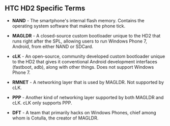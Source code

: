 ## HTC HD2 Specific Terms

* **NAND** - The smartphone's internal flash memory. Contains the operating system software that makes the phone tick.
* **MAGLDR** - A closed-source custom bootloader unique to the HD2 that runs right after the SPL, allowing users to run Windows Phone 7, Android, from either NAND or SDCard.
* **cLK** - An open-source, community developed custom bootloader unique to the HD2 that gives it conventional Android development interfaces (fastboot, adb), along with other things. Does not support Windows Phone 7.
* **RMNET** - A networking layer that is used by MAGLDR. Not supported by cLK.
* **PPP** - Another kind of networking layer supported by both MAGLDR and cLK. cLK only supports PPP.

* **DFT** - A team that primarily hacks on Windows Phones, chief among whom is Cotulla, the creator of MAGLDR.